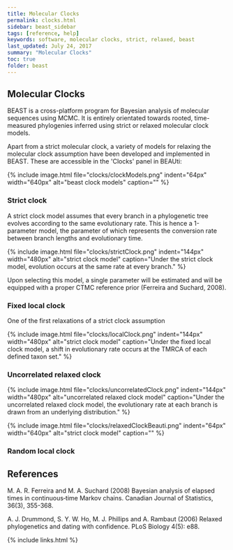 ```yaml
---
title: Molecular Clocks
permalink: clocks.html
sidebar: beast_sidebar
tags: [reference, help]
keywords: software, molecular clocks, strict, relaxed, beast
last_updated: July 24, 2017
summary: "Molecular Clocks"
toc: true
folder: beast
---
```


## Molecular Clocks

BEAST is a cross-platform program for Bayesian analysis of molecular sequences using MCMC. 
It is entirely orientated towards rooted, time-measured phylogenies inferred using strict or relaxed molecular clock models. 

Apart from a strict molecular clock, a variety of models for relaxing the molecular clock assumption have been developed and implemented in BEAST.
These are accessible in the 'Clocks' panel in BEAUti:

{% include image.html file="clocks/clockModels.png" indent="64px" width="640px" alt="beast clock models" caption="" %}

### Strict clock

A strict clock model assumes that every branch in a phylogenetic tree evolves according to the same evolutionary rate.
This is hence a 1-parameter model, the parameter of which represents the conversion rate between branch lengths and evolutionary time.

{% include image.html file="clocks/strictClock.png" indent="144px" width="480px" alt="strict clock model" caption="Under the strict clock model, evolution occurs at the same rate at every branch." %}

Upon selecting this model, a single parameter will be estimated and will be equipped with a proper CTMC reference prior (Ferreira and Suchard, 2008).

### Fixed local clock

One of the first relaxations of a strict clock assumption 

{% include image.html file="clocks/localClock.png" indent="144px" width="480px" alt="strict clock model" caption="Under the fixed local clock model, a shift in evolutionary rate occurs at the TMRCA of each defined taxon set." %}





### Uncorrelated relaxed clock



{% include image.html file="clocks/uncorrelatedClock.png" indent="144px" width="480px" alt="uncorrelated relaxed clock model" caption="Under the uncorrelated relaxed clock model, the evolutionary rate at each branch is drawn from an underlying distribution." %}

{% include image.html file="clocks/relaxedClockBeauti.png" indent="64px" width="640px" alt="strict clock model" caption="" %}





### Random local clock





## References

M. A. R. Ferreira and M. A. Suchard (2008) Bayesian analysis of elapsed times in continuous‐time Markov chains. Canadian Journal of Statistics, 36(3), 355-368.

A. J. Drummond, S. Y. W. Ho, M. J. Phillips and A. Rambaut (2006) Relaxed phylogenetics and dating with confidence. PLoS Biology 4(5): e88.

{% include links.html %}